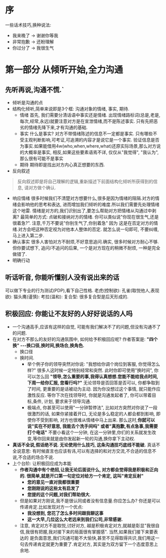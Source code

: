 # 序
一些话术技巧,换种说法:
- 我来晚了 -> 谢谢你等我
- 非常抱歉 -> 还盼理解
- 你过分了 -> 我很生气

# 第一部分 从倾听开始,全力沟通
## 先听再说,沟通不慌.`
- 倾听是沟通的点
- 结构化倾听,简单来说即是3个框: 沟通对象的情绪, 事实, 期待.
  - 情绪
    首先, 我们需要分清话语中事实还是情绪. 出现情绪路标词(总是,老是,每次,经常,永远)就要注意对方是在宣泄情绪,而不是陈述事实. 只有先把恶劣的情绪先降下来,才有沟通的基础.
  - 事实
    什么是事实? 对方不带情绪陈述的信息不一定都是事实. 只有哪些不受主观判断影响,可考证,可追溯的内容才是说它是一个事实.
    验证信息是否为事实.如果能借用4w(who,when,where,what)还原实际场景,那么对方说的大概率是事实, 相反,如果这些要素语焉不详, 仅仅从"我觉得", "我认为",那么很有可能不是事实 
  - 期待
    期待即是找出对方内心真正想要的东西.
- 反向叙述
>反向叙述即是将自己理解的逻辑,重新描述下前面结构化倾听所获得到的信息, 请对方做个确认.
  - 响应情绪
    很多时候我们不清楚对方想要什么,很多是因为情绪的阻隔.对方的情绪会影响他的思考和表达, 进而增加我们倾听的难度.所以我们需要先处理情绪这个地雷.
  情绪是对方的,我们识别出了,要怎么帮助对方把情绪从沟通过中剥离? 最简单的方式: 点破和接纳对方的情绪. 你可以类似说"你现在很生气,还是很着急?". 注意,千万不要说"你别生气了,你别着急" 因为
  这是在否定对方的情绪.对方会吧这种否定视为对他本人整体的否定. 就怎么说一句即可, 不要纠缠, 马上进入第二步.
  - 确认事实
    很多人害怕对方不耐烦,不好意思追问.确实, 很多时候对方耐心不够. 但你要试想下, 追问/不追问的后果, 一个是对方现在的稍微不耐烦, 一种是完全做错了.
  - 明确行动
## 听话听音, 你能听懂别人没有说出来的话
  可以做下专业的行为测试(PDP),看下自己性格.
  老虎(控制欲):
  孔雀(取悦他人,表现欲):
  猫头鹰(谨慎):
  考拉(温和):
  复合型: 很多复合型是后天形成的.

## 积极回应: 你能让不友好的人好好说话的人吗
- 一个沟通高手,应该有这样的自觉, 可能有我们解决不了的问题,但没有沟通不了的问题.
- 在对方不那么的友好的沟通氛围中, 如何给予积极回应呢? 作者答案是: **"四个换" ---换口径,换时间,换场合,换角色.**
  - 换口径
  - 换时间. 
    - 举个例子你的领导突然对你说: "我想给你调个岗位到客服, 你觉得怎么样?" 很多人这时候一定特别经常和突然. 此时你即可使用"换时间", 你可以怎么回
  **"领导,怎么重要的事,我得认真想想.您能不能给我点时间, 下周一给你汇报, 您看行吗?"** 无论领导是否回答是否可以, 你都争取到了时间, 更重要的是话被动为主动.
  因为你没想过这个事情, 就只能作应激性反应. 等你下次在找领导时, 你就是沟通发起者了, 你可以带着目标,条件, 计划, 要求来于领导沟通.
    - 极端点, 你甚至可以使用"一分钟暂停法", 比如对方突然对你说了一段很激烈的话, 如果你紧接着开口, 无论是多么稳定的人都会都到影响, 即使你不受到影响,
    对方也很难从情绪中马上出来. 那么这时,**你就可以说"实在不好意思, 我能去个洗手间吗" 或者"真抱歉,有点急事,我需要打个电话"** 不要小看这个一分钟,
    在这一分钟里,你们的关系就发生改变,等你回来就是由你发起新一轮的沟通,换你拿下主动权.
- **真话不全说,假话绝不说. 无论使用什么技巧, 这条沟通技巧底线不能破.** 真话不全说意思: 有时候直言也应该有讳,可以有选择的和对方交流,不合适的信息不说,不合适的场合不说.
- 上个台阶: 让积极回应成为本能
  - **作者沟通中有个绝招,让我无论后面说什么, 对方都会觉得我是积极和正向的. 很简单,就是开口第一句定位对给方一个肯定, 这叫"肯定反射"**
    - **您的意见一直对我都很重要**
    - **您刚刚说的这些太有启发了**
    - **您提的这个问题,对我们帮助很大.**
  - 但是如果对方刚说,我不是很认同或者没有信息量.你应怎么办? 你还是可以传递肯定.比如发现对方一个优点:
    - **我没想到, 您花了怎么多时间跟我聊这事**
    - **这一大早,几位这么大老远来到我们公司,非常感谢.**
  - 注意, 肯定对方不是取悦,讨好对方, 越是积极肯定对方,就越是彰显"我很自信,我很有把握,我对接下来的局面很有掌握感". 当然,如果我们接下来要表达的
  是负面意思,我们沟通可能不大愉快,甚至不见得取得共识,我们用这一句去传递肯定就更为重要了.肯定对方, 其实是为双方留下一个态度意思上余地.